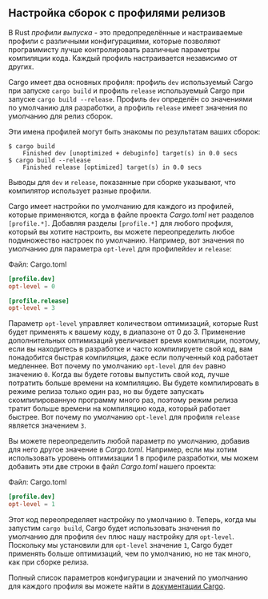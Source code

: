 ## Настройка сборок с профилями релизов

В Rust *профили выпуска* - это предопределённые и настраиваемые профили с различными конфигурациями, которые позволяют программисту лучше контролировать различные параметры компиляции кода. Каждый профиль настраивается независимо от других.

Cargo имеет два основных профиля: профиль `dev` используемый Cargo при запуске `cargo build` и профиль `release` используемый Cargo при запуске `cargo build --release`. Профиль `dev` определён со значениями по умолчанию для разработки, а профиль `release` имеет значения по умолчанию для релиз сборок.

Эти имена профилей могут быть знакомы по результатам ваших сборок:

```text
$ cargo build
    Finished dev [unoptimized + debuginfo] target(s) in 0.0 secs
$ cargo build --release
    Finished release [optimized] target(s) in 0.0 secs
```

Выводы для `dev` и `release`, показанные при сборке указывают, что компилятор использует разные профили.

Cargo имеет настройки по умолчанию для каждого из профилей, которые применяются, когда в файле проекта *Cargo.toml* нет разделов `[profile.*]`. Добавляя разделы `[profile.*]` для любого профиля, который вы хотите настроить, вы можете переопределить любое подмножество настроек по умолчанию. Например, вот значения по умолчанию для параметра `opt-level` для профилей`dev` и `release`:

<span class="filename">Файл: Cargo.toml</span>

```toml
[profile.dev]
opt-level = 0

[profile.release]
opt-level = 3
```

Параметр `opt-level` управляет количеством оптимизаций, которые Rust будет применять к вашему коду, в диапазоне от 0 до 3. Применение дополнительных оптимизаций увеличивает время компиляции, поэтому, если вы находитесь в разработке и часто компилируете свой код, вам понадобится быстрая компиляция, даже если полученный код работает медленнее. Вот почему по умолчанию `opt-level` для `dev` равно значению `0`. Когда вы будете готовы выпустить свой код, лучше потратить больше времени на компиляцию. Вы будете компилировать в режиме релиза только один раз, но вы будете запускать скомпилированную программу много раз, поэтому режим релиза тратит больше времени на компиляцию кода, который работает быстрее. Вот почему по умолчанию `opt-level` для профиля `release` является значением `3`.

Вы можете переопределить любой параметр по умолчанию, добавив для него другое значение в *Cargo.toml*. Например, если мы хотим использовать уровень оптимизации 1 в профиле разработки, мы можем добавить эти две строки в файл *Cargo.toml* нашего проекта:

<span class="filename">Файл: Cargo.toml</span>

```toml
[profile.dev]
opt-level = 1
```

Этот код переопределяет настройку по умолчанию `0`. Теперь, когда мы запустим `cargo build`, Cargo будет использовать значения по умолчанию для профиля `dev` плюс нашу настройку для `opt-level`. Поскольку мы установили для `opt-level` значение `1`, Cargo будет применять больше оптимизаций, чем по умолчанию, но не так много, как при сборке релиза.

Полный список параметров конфигурации и значений по умолчанию для каждого профиля вы можете найти в [документации Cargo](https://doc.rust-lang.org/cargo/reference/manifest.html#the-profile-sections).
